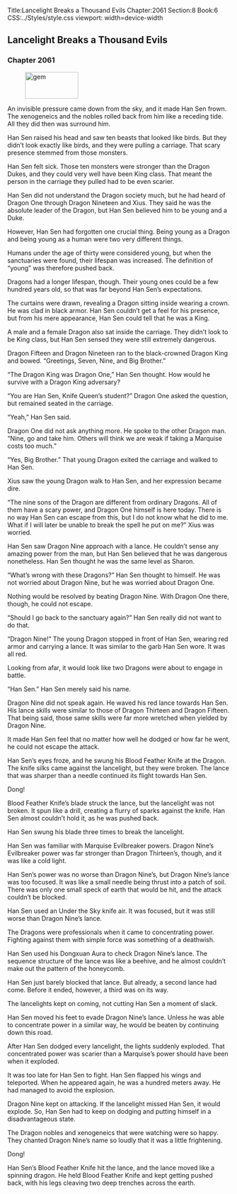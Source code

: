 Title:Lancelight Breaks a Thousand Evils 
Chapter:2061 
Section:8 
Book:6 
CSS:../Styles/style.css 
viewport: width=device-width
  
## Lancelight Breaks a Thousand Evils
### Chapter 2061
  
<figure>
	<img src="../Images/gem.gif" alt="gem" id="gem" width="120" height="60" />
</figure>
  

  
An invisible pressure came down from the sky, and it made Han Sen frown. The xenogeneics and the nobles rolled back from him like a receding tide. All they did then was surround him.

Han Sen raised his head and saw ten beasts that looked like birds. But they didn’t look exactly like birds, and they were pulling a carriage. That scary presence stemmed from those monsters.

Han Sen felt sick. Those ten monsters were stronger than the Dragon Dukes, and they could very well have been King class. That meant the person in the carriage they pulled had to be even scarier.

Han Sen did not understand the Dragon society much, but he had heard of Dragon One through Dragon Nineteen and Xius. They said he was the absolute leader of the Dragon, but Han Sen believed him to be young and a Duke.

However, Han Sen had forgotten one crucial thing. Being young as a Dragon and being young as a human were two very different things.

Humans under the age of thirty were considered young, but when the sanctuaries were found, their lifespan was increased. The definition of “young” was therefore pushed back.

Dragons had a longer lifespan, though. Their young ones could be a few hundred years old, so that was far beyond Han Sen’s expectations.

The curtains were drawn, revealing a Dragon sitting inside wearing a crown. He was clad in black armor. Han Sen couldn’t get a feel for his presence, but from his mere appearance, Han Sen could tell that he was a King.

A male and a female Dragon also sat inside the carriage. They didn’t look to be King class, but Han Sen sensed they were still extremely dangerous.

Dragon Fifteen and Dragon Nineteen ran to the black-crowned Dragon King and bowed. “Greetings, Seven, Nine, and Big Brother.”

“The Dragon King was Dragon One,” Han Sen thought. How would he survive with a Dragon King adversary?

“You are Han Sen, Knife Queen’s student?” Dragon One asked the question, but remained seated in the carriage.

“Yeah,” Han Sen said.

Dragon One did not ask anything more. He spoke to the other Dragon man. “Nine, go and take him. Others will think we are weak if taking a Marquise costs too much.”

“Yes, Big Brother.” That young Dragon exited the carriage and walked to Han Sen.

Xius saw the young Dragon walk to Han Sen, and her expression became dire.

“The nine sons of the Dragon are different from ordinary Dragons. All of them have a scary power, and Dragon One himself is here today. There is no way Han Sen can escape from this, but I do not know what he did to me. What if I will later be unable to break the spell he put on me?” Xius was worried.

Han Sen saw Dragon Nine approach with a lance. He couldn’t sense any amazing power from the man, but Han Sen believed that he was dangerous nonetheless. Han Sen thought he was the same level as Sharon.

“What’s wrong with these Dragons?” Han Sen thought to himself. He was not worried about Dragon Nine, but he was worried about Dragon One.

Nothing would be resolved by beating Dragon Nine. With Dragon One there, though, he could not escape.

“Should I go back to the sanctuary again?” Han Sen really did not want to do that.

“Dragon Nine!” The young Dragon stopped in front of Han Sen, wearing red armor and carrying a lance. It was similar to the garb Han Sen wore. It was all red.

Looking from afar, it would look like two Dragons were about to engage in battle.

“Han Sen.” Han Sen merely said his name.

Dragon Nine did not speak again. He waved his red lance towards Han Sen. His lance skills were similar to those of Dragon Thirteen and Dragon Fifteen. That being said, those same skills were far more wretched when yielded by Dragon Nine.

It made Han Sen feel that no matter how well he dodged or how far he went, he could not escape the attack.

Han Sen’s eyes froze, and he swung his Blood Feather Knife at the Dragon. The knife silks came against the lancelight, but they were broken. The lance that was sharper than a needle continued its flight towards Han Sen.

Dong!

Blood Feather Knife’s blade struck the lance, but the lancelight was not broken. It spun like a drill, creating a flurry of sparks against the knife. Han Sen almost couldn’t hold it, as he was pushed back.

Han Sen swung his blade three times to break the lancelight.

Han Sen was familiar with Marquise Evilbreaker powers. Dragon Nine’s Evilbreaker power was far stronger than Dragon Thirteen’s, though, and it was like a cold light.

Han Sen’s power was no worse than Dragon Nine’s, but Dragon Nine’s lance was too focused. It was like a small needle being thrust into a patch of soil. There was only one small speck of earth that would be hit, and the attack couldn’t be blocked.

Han Sen used an Under the Sky knife air. It was focused, but it was still worse than Dragon Nine’s lance.

The Dragons were professionals when it came to concentrating power. Fighting against them with simple force was something of a deathwish.

Han Sen used his Dongxuan Aura to check Dragon Nine’s lance. The sequence structure of the lance was like a beehive, and he almost couldn’t make out the pattern of the honeycomb.

Han Sen just barely blocked that lance. But already, a second lance had come. Before it ended, however, a third was on its way.

The lancelights kept on coming, not cutting Han Sen a moment of slack.

Han Sen moved his feet to evade Dragon Nine’s lance. Unless he was able to concentrate power in a similar way, he would be beaten by continuing down this road.

After Han Sen dodged every lancelight, the lights suddenly exploded. That concentrated power was scarier than a Marquise’s power should have been when it exploded.

It was too late for Han Sen to fight. Han Sen flapped his wings and teleported. When he appeared again, he was a hundred meters away. He had managed to avoid the explosion.

Dragon Nine kept on attacking. If the lancelight missed Han Sen, it would explode. So, Han Sen had to keep on dodging and putting himself in a disadvantageous state.

The Dragon nobles and xenogeneics that were watching were so happy. They chanted Dragon Nine’s name so loudly that it was a little frightening.

Dong!

Han Sen’s Blood Feather Knife hit the lance, and the lance moved like a spinning dragon. He held Blood Feather Knife and kept getting pushed back, with his legs cleaving two deep trenches across the earth.